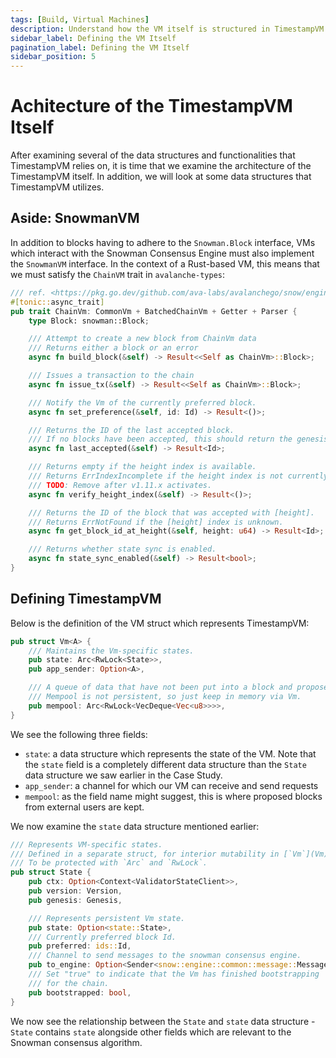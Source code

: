 ```yaml
---
tags: [Build, Virtual Machines]
description: Understand how the VM itself is structured in TimestampVM
sidebar_label: Defining the VM Itself
pagination_label: Defining the VM Itself
sidebar_position: 5
---
```


# Achitecture of the TimestampVM Itself

After examining several of the data structures and functionalities that TimestampVM relies on, it is time that we examine the architecture of the TimestampVM itself. In addition, we will look at some data structures that TimestampVM utilizes.

## Aside: SnowmanVM

In addition to blocks having to adhere to the `Snowman.Block` interface, VMs which interact with the Snowman Consensus Engine must also implement the `SnowmanVM` interface. In the context of a Rust-based VM, this means that we must satisfy the `ChainVM` trait in `avalanche-types`:

```rust title="avalanche-types/src/subnet/rpc/snowman/block.rs"
/// ref. <https://pkg.go.dev/github.com/ava-labs/avalanchego/snow/engine/snowman/block#ChainVm>
#[tonic::async_trait]
pub trait ChainVm: CommonVm + BatchedChainVm + Getter + Parser {
    type Block: snowman::Block;

    /// Attempt to create a new block from ChainVm data
    /// Returns either a block or an error
    async fn build_block(&self) -> Result<<Self as ChainVm>::Block>;

    /// Issues a transaction to the chain
    async fn issue_tx(&self) -> Result<<Self as ChainVm>::Block>;

    /// Notify the Vm of the currently preferred block.
    async fn set_preference(&self, id: Id) -> Result<()>;

    /// Returns the ID of the last accepted block.
    /// If no blocks have been accepted, this should return the genesis block
    async fn last_accepted(&self) -> Result<Id>;

    /// Returns empty if the height index is available.
    /// Returns ErrIndexIncomplete if the height index is not currently available.
    /// TODO: Remove after v1.11.x activates.
    async fn verify_height_index(&self) -> Result<()>;

    /// Returns the ID of the block that was accepted with [height].
    /// Returns ErrNotFound if the [height] index is unknown.
    async fn get_block_id_at_height(&self, height: u64) -> Result<Id>;

    /// Returns whether state sync is enabled.
    async fn state_sync_enabled(&self) -> Result<bool>;
}
```

## Defining TimestampVM

Below is the definition of the VM struct which represents TimestampVM:

```rust title="timestampvm/src/vm/mod.rs"
pub struct Vm<A> {
    /// Maintains the Vm-specific states.
    pub state: Arc<RwLock<State>>,
    pub app_sender: Option<A>,

    /// A queue of data that have not been put into a block and proposed yet.
    /// Mempool is not persistent, so just keep in memory via Vm.
    pub mempool: Arc<RwLock<VecDeque<Vec<u8>>>>,
}
```

We see the following three fields:

- `state`: a data structure which represents the state of the VM. Note that the `state` field is a completely different data structure than the `State` data structure we saw earlier in the Case Study.
- `app_sender`: a channel for which our VM can receive and send requests
- `mempool`: as the field name might suggest, this is where proposed blocks from external users are kept. 

We now examine the `state` data structure mentioned earlier:

```rust title="timestampvm/src/vm/mod.rs"
/// Represents VM-specific states.
/// Defined in a separate struct, for interior mutability in [`Vm`](Vm).
/// To be protected with `Arc` and `RwLock`.
pub struct State {
    pub ctx: Option<Context<ValidatorStateClient>>,
    pub version: Version,
    pub genesis: Genesis,

    /// Represents persistent Vm state.
    pub state: Option<state::State>,
    /// Currently preferred block Id.
    pub preferred: ids::Id,
    /// Channel to send messages to the snowman consensus engine.
    pub to_engine: Option<Sender<snow::engine::common::message::Message>>,
    /// Set "true" to indicate that the Vm has finished bootstrapping
    /// for the chain.
    pub bootstrapped: bool,
}
```

We now see the relationship between the `State` and `state` data structure - `State` contains `state` alongside other fields which are relevant to the Snowman consensus algorithm. 